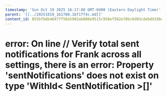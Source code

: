 ```yaml
---
timestamp: 'Sun Oct 19 2025 16:17:08 GMT-0400 (Eastern Daylight Time)'
parent: '[[../20251019_161708.1bf1ff4c.md]]'
content_id: 855bfb6b48477f50a5902ab000e9515c958ef562e78bc6d83cdebdd19bd961b2
---
```


# error: On line // Verify total sent notifications for Frank across all settings, there is an error: Property 'sentNotifications' does not exist on type 'WithId< SentNotification >\[]'
